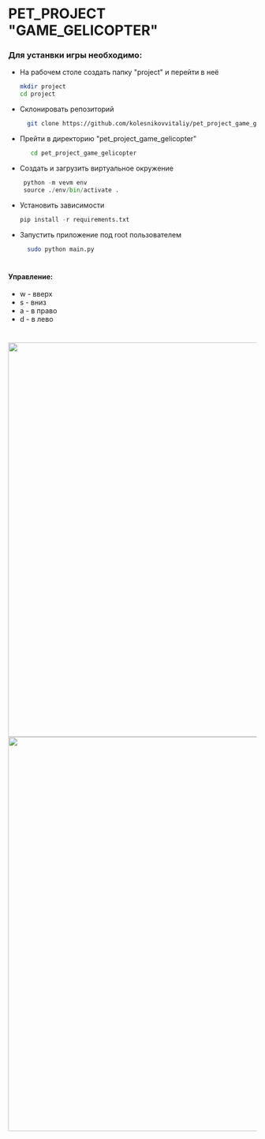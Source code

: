 # PET_PROJECT "GAME_GELICOPTER"

### Для устанвки игры необходимо:

* На рабочем столе создать папку "project" и перейти в неё
     ```bash
     mkdir project
     cd project
     ```  
* Склонировать репозиторий
   ```bash
     git clone https://github.com/kolesnikovvitaliy/pet_project_game_gelicopter.git
     ``` 
* Прейти в директорию "pet_project_game_gelicopter"
  ```bash
     cd pet_project_game_gelicopter
     ```  
* Создать и загрузить виртуальное окружение
    ```python
     python -m vevm env
     source ./env/bin/activate .
     ``` 
* Установить зависимости
    ```python
    pip install -r requirements.txt
     ``` 
* Запустить приложение под root пользователем
   ```bash
     sudo python main.py
     ``` 
#
#### Управление:
* w - вверх
* s - вниз
* a - в право
* d - в лево
#
<img align="right" src="https://github.com/kolesnikovvitaliy/pet_project_game_gelicopter/blob/main/img/scrin_1.png" width="800"/>
<img align="right" src="https://github.com/kolesnikovvitaliy/pet_project_game_gelicopter/blob/main/img/scrin_3.png" width="800"/>
